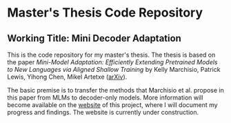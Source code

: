 # Master's Thesis Code Repository
## Working Title: Mini Decoder Adaptation
This is the code repository for my master's thesis. The thesis is based on the paper *Mini-Model Adaptation: Efficiently Extending Pretrained Models to New Languages via Aligned Shallow Training* by Kelly Marchisio, Patrick Lewis, Yihong Chen, Mikel Artetxe ([arXiv](https://arxiv.org/abs/2212.10503)). 

The basic premise is to transfer the methods that Marchisio et al. propose in this paper from MLMs to decoder-only models. More information will become available on the [website](https://sp-nebel.github.io/mini-decoder-adaptation/) of this project, where I will document my progress and findings. The website is currently under construction.
